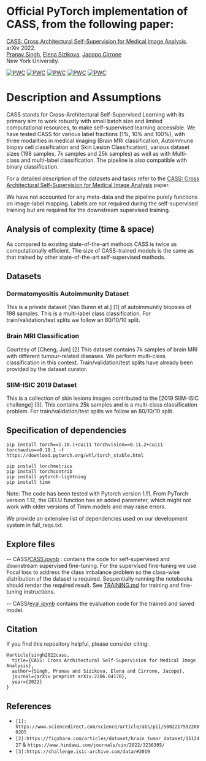 # Official PyTorch implementation of **CASS**, from the following paper:

[CASS: Cross Architectural Self-Supervision for Medical Image Analysis](https://arxiv.org/abs/2206.04170v3). arXiv 2022.\
[Pranav Singh](https://pranavsinghps1.github.io/), [Elena Sizikova](https://esizikova.github.io/), [Jacopo Cirrone](https://scholar.google.com/citations?user=DF9nXUYAAAAJ&hl=en) \
New York University.

[![PWC](https://img.shields.io/endpoint.svg?url=https://paperswithcode.com/badge/cass-cross-architectural-self-supervision-for/partial-label-learning-on-autoimmune-dataset)](https://paperswithcode.com/sota/partial-label-learning-on-autoimmune-dataset?p=cass-cross-architectural-self-supervision-for)
[![PWC](https://img.shields.io/endpoint.svg?url=https://paperswithcode.com/badge/cass-cross-architectural-self-supervision-for/classification-on-autoimmune-dataset)](https://paperswithcode.com/sota/classification-on-autoimmune-dataset?p=cass-cross-architectural-self-supervision-for)
[![PWC](https://img.shields.io/endpoint.svg?url=https://paperswithcode.com/badge/cass-cross-architectural-self-supervision-for/classification-on-brain-tumor-mri-dataset)](https://paperswithcode.com/sota/classification-on-brain-tumor-mri-dataset?p=cass-cross-architectural-self-supervision-for)
[![PWC](https://img.shields.io/endpoint.svg?url=https://paperswithcode.com/badge/cass-cross-architectural-self-supervision-for/classification-on-isic-2019)](https://paperswithcode.com/sota/classification-on-isic-2019?p=cass-cross-architectural-self-supervision-for)
[![PWC](https://img.shields.io/endpoint.svg?url=https://paperswithcode.com/badge/cass-cross-architectural-self-supervision-for/partial-label-learning-on-isic-2019)](https://paperswithcode.com/sota/partial-label-learning-on-isic-2019?p=cass-cross-architectural-self-supervision-for)


# Description and Assumptions

CASS stands for Cross-Architectural Self-Supervised Learning with its primary aim to work robustly with small batch size and limited computational resources, to make self-supervised learning accessible. We have tested CASS for various label fractions (1%, 10% and 100%), with three modalities in medical imaging (Brain MRI classification, Autoimmune biopsy cell classification and Skin Lesion Classification), various dataset sizes (198 samples, 7k samples and 25k samples) as well as with Multi-class and multi-label classification. The pipeline is also compatible with binary classification. 

For a detailed description of the datasets and tasks refer to the [CASS: Cross Architectural Self-Supervision for Medical Image Analysis](https://arxiv.org/abs/2206.04170v3) paper.

We have not accounted for any meta-data and the pipeline purely functions on image-label mapping. Labels are not required during the self-supervised training but are required for the downstream supervised training.

## Analysis of complexity (time & space)
As compared to existing state-of-the-art methods CASS is twice as computationally efficient. The size of CASS-trained models is the same as that trained by other state-of-the-art self-supervised methods.

## Datasets

### Dermatomyositis Autoimmunity Dataset
This is a private dataset  [Van Buren et al.] [1] of autoimmunity biopsies of 198 samples. This is a multi-label class classification. For train/validation/test splits we follow an 80/10/10 split.

### Brain MRI Classification
Courtesy of [Cheng, Jun] [2] This dataset contains 7k samples of brain MRI with different tumour-related diseases. We perform multi-class classification in this context.  Train/validation/test splits have already been provided by the dataset curator.

### SIIM-ISIC 2019 Dataset
 This is a collection of skin lesions images contributed to the [2019 SIIM-ISIC challenge] [3]. This contains 25k samples and is a multi-class classification problem.  For train/validation/test splits we follow an 80/10/10 split.

## Specification of dependencies
```
pip install torch==1.10.1+cu111 torchvision==0.11.2+cu111 torchaudio==0.10.1 -f https://download.pytorch.org/whl/torch_stable.html
```

```
pip install torchmetrics
pip install torchcontrib
pip install pytorch-lightning
pip install timm
```
Note: The code has been tested with Pytorch version 1.11. From PyTorch version 1.12, the GELU function has an added parameter, which might not work with older versions of Timm models and may raise errors.

We provide an extensive list of dependencies used on our development system in full_reqs.txt.


## Explore files
-- CASS/[CASS.ipynb](https://github.com/pranavsinghps1/CASS/blob/master/CASS.ipynb "CASS.ipynb") : contains the code for self-supervised and downstream supervised fine-tuning. For the supervised fine-tuning we use Focal loss to address the class imbalance problem so the class-wise distribution of the dataset is required.
Sequentially running the notebooks should render the required result. See [TRAINING.md](TRAINING.md) for training and fine-tuning instructions.

-- CASS/[eval.ipynb](https://github.com/pranavsinghps1/CASS/blob/master/eval.ipynb "eval.ipynb") contains the evaluation code for the trained and saved model.

## Citation
If you find this repository helpful, please consider citing:
```
@article{singh2022cass,
  title={CASS: Cross Architectural Self-Supervision for Medical Image Analysis},
  author={Singh, Pranav and Sizikova, Elena and Cirrone, Jacopo},
  journal={arXiv preprint arXiv:2206.04170},
  year={2022}
}
```

## References

-   `[1]: https://www.sciencedirect.com/science/article/abs/pii/S0022175922000205`
- `[2]:https://figshare.com/articles/dataset/brain_tumor_dataset/1512427` & `https://www.hindawi.com/journals/cin/2022/3236305/`
- `[3]:https://challenge.isic-archive.com/data/#2019`